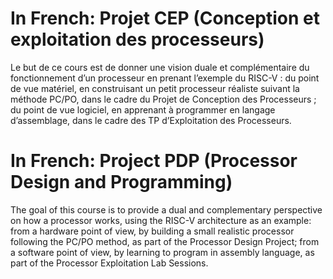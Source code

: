 # In French: Projet CEP (Conception et exploitation des processeurs)
Le but de ce cours est de donner une vision duale et complémentaire du fonctionnement d’un processeur en prenant l’exemple du RISC-V :
du point de vue matériel, en construisant un petit processeur réaliste suivant la méthode PC/PO, dans le cadre du Projet de Conception des Processeurs ;
du point de vue logiciel, en apprenant à programmer en langage d’assemblage, dans le cadre des TP d’Exploitation des Processeurs.

# In French: Project PDP (Processor Design and Programming)
The goal of this course is to provide a dual and complementary perspective on how a processor works, using the RISC-V architecture as an example:
from a hardware point of view, by building a small realistic processor following the PC/PO method, as part of the Processor Design Project;
from a software point of view, by learning to program in assembly language, as part of the Processor Exploitation Lab Sessions.
